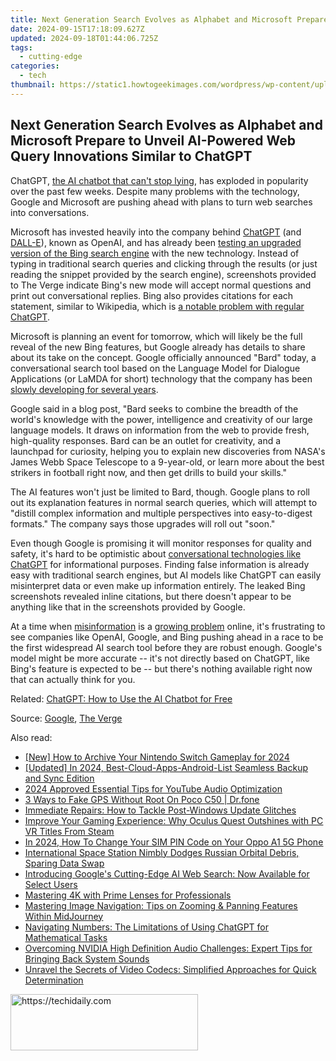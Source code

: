 ```yaml
---
title: Next Generation Search Evolves as Alphabet and Microsoft Prepare to Unveil AI-Powered Web Query Innovations Similar to ChatGPT
date: 2024-09-15T17:18:09.627Z
updated: 2024-09-18T01:44:06.725Z
tags:
  - cutting-edge
categories:
  - tech
thumbnail: https://static1.howtogeekimages.com/wordpress/wp-content/uploads/2023/02/google-chat.jpg
---
```


## Next Generation Search Evolves as Alphabet and Microsoft Prepare to Unveil AI-Powered Web Query Innovations Similar to ChatGPT

ChatGPT, [the AI chatbot that can't stop lying](https://youtube-help.techidaily.com/free-method-to-record-your-youtube-watching-experience-for-2024/), has exploded in popularity over the past few weeks. Despite many problems with the technology, Google and Microsoft are pushing ahead with plans to turn web searches into conversations.

 Microsoft has invested heavily into the company behind [ChatGPT](https://extra-resources.techidaily.com/new-capture-clarity-editing-insights-for-professional-results/) (and [DALL-E](https://video-screen-grab.techidaily.com/new-2024-approved-home-sweet-habitat-6-basic-mc-dwellings-demystified/)), known as OpenAI, and has already been [testing an upgraded version of the Bing search engine](https://www.theverge.com/2023/2/3/23584675/microsoft-ai-bing-chatgpt-screenshots-leak) with the new technology. Instead of typing in traditional search queries and clicking through the results (or just reading the snippet provided by the search engine), screenshots provided to The Verge indicate Bing's new mode will accept normal questions and print out conversational replies. Bing also provides citations for each statement, similar to Wikipedia, which is [a notable problem with regular ChatGPT](https://youtube-help.techidaily.com/free-method-to-record-your-youtube-watching-experience-for-2024/).

 Microsoft is planning an event for tomorrow, which will likely be the full reveal of the new Bing features, but Google already has details to share about its take on the concept. Google officially announced "Bard" today, a conversational search tool based on the Language Model for Dialogue Applications (or LaMDA for short) technology that the company has been [slowly developing for several years](https://www.reviewgeek.com/83526/googles-lamda-tech-will-bring-casual-conversations-to-google-assistant/).

 Google said in a blog post, "Bard seeks to combine the breadth of the world's knowledge with the power, intelligence and creativity of our large language models. It draws on information from the web to provide fresh, high-quality responses. Bard can be an outlet for creativity, and a launchpad for curiosity, helping you to explain new discoveries from NASA's James Webb Space Telescope to a 9-year-old, or learn more about the best strikers in football right now, and then get drills to build your skills."

 The AI features won't just be limited to Bard, though. Google plans to roll out its explanation features in normal search queries, which will attempt to "distill complex information and multiple perspectives into easy-to-digest formats." The company says those upgrades will roll out "soon."

 Even though Google is promising it will monitor responses for quality and safety, it's hard to be optimistic about [conversational technologies like ChatGPT](https://smart-video-editing.techidaily.com/new-how-to-find-free-sites-for-sound-effect-and-add-them-in-final-cut-pro-for-2024/) for informational purposes. Finding false information is already easy with traditional search engines, but AI models like ChatGPT can easily misinterpret data or even make up information entirely. The leaked Bing screenshots revealed inline citations, but there doesn't appear to be anything like that in the screenshots provided by Google.

 At a time when [misinformation](https://www.cnn.com/2022/09/18/business/tiktok-search-engine-misinformation/index.html) is a [growing problem](https://www.nytimes.com/2022/12/28/technology/covid-misinformation-online.html) online, it's frustrating to see companies like OpenAI, Google, and Bing pushing ahead in a race to be the first widespread AI search tool before they are robust enough. Google's model might be more accurate -- it's not directly based on ChatGPT, like Bing's feature is expected to be -- but there's nothing available right now that can actually think for you.

Related: [ChatGPT: How to Use the AI Chatbot for Free](https://extra-resources.techidaily.com/new-capture-clarity-editing-insights-for-professional-results/) 

 Source: [Google](https://blog.google/technology/ai/bard-google-ai-search-updates/), [The Verge](https://www.theverge.com/2023/2/6/23574185/microsoft-event-date-time-openai-bing-chatgpt)

<ins class="adsbygoogle"
     style="display:block"
     data-ad-format="autorelaxed"
     data-ad-client="ca-pub-7571918770474297"
     data-ad-slot="1223367746"></ins>

<ins class="adsbygoogle"
     style="display:block"
     data-ad-client="ca-pub-7571918770474297"
     data-ad-slot="8358498916"
     data-ad-format="auto"
     data-full-width-responsive="true"></ins>

<span class="atpl-alsoreadstyle">Also read:</span>
<div><ul>
<li><a href="https://on-screen-recording.techidaily.com/new-how-to-archive-your-nintendo-switch-gameplay-for-2024/"><u>[New] How to Archive Your Nintendo Switch Gameplay for 2024</u></a></li>
<li><a href="https://fox-http.techidaily.com/updated-in-2024-best-cloud-apps-android-list-seamless-backup-and-sync-edition/"><u>[Updated] In 2024, Best-Cloud-Apps-Android-List Seamless Backup and Sync Edition</u></a></li>
<li><a href="https://youtube-videos.techidaily.com/2024-approved-essential-tips-for-youtube-audio-optimization/"><u>2024 Approved Essential Tips for YouTube Audio Optimization</u></a></li>
<li><a href="https://location-fake.techidaily.com/3-ways-to-fake-gps-without-root-on-poco-c50-drfone-by-drfone-virtual-android/"><u>3 Ways to Fake GPS Without Root On Poco C50 | Dr.fone</u></a></li>
<li><a href="https://win11.techidaily.com/immediate-repairs-how-to-tackle-post-windows-update-glitches/"><u>Immediate Repairs: How to Tackle Post-Windows Update Glitches</u></a></li>
<li><a href="https://some-skills.techidaily.com/improve-your-gaming-experience-why-oculus-quest-outshines-with-pc-vr-titles-from-steam/"><u>Improve Your Gaming Experience: Why Oculus Quest Outshines with PC VR Titles From Steam</u></a></li>
<li><a href="https://sim-unlock.techidaily.com/in-2024-how-to-change-your-sim-pin-code-on-your-oppo-a1-5g-phone-by-drfone-android/"><u>In 2024, How To Change Your SIM PIN Code on Your Oppo A1 5G Phone</u></a></li>
<li><a href="https://some-skills.techidaily.com/international-space-station-nimbly-dodges-russian-orbital-debris-sparing-data-swap/"><u>International Space Station Nimbly Dodges Russian Orbital Debris, Sparing Data Swap</u></a></li>
<li><a href="https://some-skills.techidaily.com/introducing-googles-cutting-edge-ai-web-search-now-available-for-select-users/"><u>Introducing Google's Cutting-Edge AI Web Search: Now Available for Select Users</u></a></li>
<li><a href="https://extra-hints.techidaily.com/mastering-4k-with-prime-lenses-for-professionals/"><u>Mastering 4K with Prime Lenses for Professionals</u></a></li>
<li><a href="https://some-skills.techidaily.com/mastering-image-navigation-tips-on-zooming-and-panning-features-within-midjourney/"><u>Mastering Image Navigation: Tips on Zooming & Panning Features Within MidJourney</u></a></li>
<li><a href="https://some-skills.techidaily.com/navigating-numbers-the-limitations-of-using-chatgpt-for-mathematical-tasks/"><u>Navigating Numbers: The Limitations of Using ChatGPT for Mathematical Tasks</u></a></li>
<li><a href="https://sound-issues.techidaily.com/overcoming-nvidia-high-definition-audio-challenges-expert-tips-for-bringing-back-system-sounds/"><u>Overcoming NVIDIA High Definition Audio Challenges: Expert Tips for Bringing Back System Sounds</u></a></li>
<li><a href="https://tech-revival.techidaily.com/unravel-the-secrets-of-video-codecs-simplified-approaches-for-quick-determination/"><u>Unravel the Secrets of Video Codecs: Simplified Approaches for Quick Determination</u></a></li>
</ul></div>

<!-- affiliate ads begin -->
<a href="https://aligracehair.sjv.io/c/5597632/1880940/19272" target="_top" id="1880940">
  <img src="//a.impactradius-go.com/display-ad/19272-1880940" border="0" alt="https://techidaily.com" width="300" height="90"/>
</a>
<img height="0" width="0" src="https://aligracehair.sjv.io/i/5597632/1880940/19272" style="position:absolute;visibility:hidden;" border="0" />
<!-- affiliate ads end -->

